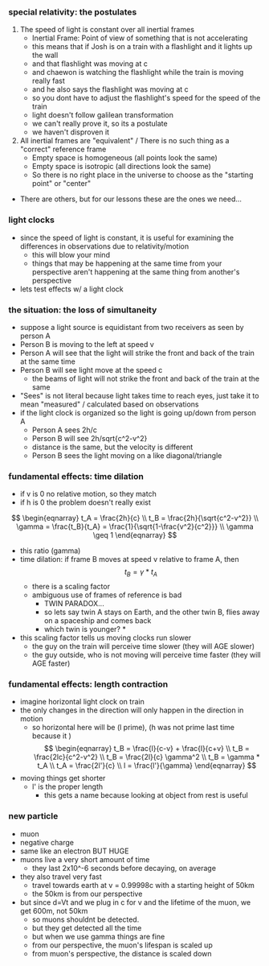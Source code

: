 ### special relativity: the postulates
1. The speed of light is constant over all inertial frames
	* Inertial Frame: Point of view of something that is not accelerating
	* this means that if Josh is on a train with a flashlight and it lights up the wall
	* and that flashlight was moving at c
	* and chaewon is watching the flashlight while the train is moving really fast
	* and he also says the flashlight was moving at c
	* so you dont have to adjust the flashlight's speed for the speed of the train
	* light doesn't follow galilean transformation
	* we can't really prove it, so its a postulate
	* we haven't disproven it
2. All inertial frames are "equivalent" / There is no such thing as a "correct" reference frame
	* Empty space is homogeneous (all points look the same)
	* Empty space is isotropic (all directions look the same)
	* So there is no right place in the universe to choose as the "starting point" or "center"
* There are others, but for our lessons these are the ones we need...
### light clocks
* since the speed of light is constant, it is useful for examining the differences in observations due to relativity/motion
	* this will blow your mind
	* things that may be happening at the same time from your perspective aren't happening at the same thing from another's perspective
* lets test effects w/ a light clock
### the situation: the loss of simultaneity
* suppose a light source is equidistant from two receivers as seen by person A
* Person B is moving to the left at speed v
* Person A will see that the light will strike the front and back of the train at the same time
* Person B will see light move at the speed c
	* the beams of light will not strike the front and back of the train at the same 
* "Sees" is not literal because light takes time to reach eyes, just take it to mean "measured" / calculated based on observations
* if the light clock is organized so the light is going up/down from person A
	* Person A sees 2h/c
	* Person B will see 2h/sqrt{c^2-v^2}
	* distance is the same, but the velocity is different
	* Person B sees the light moving on a like diagonal/triangle
### fundamental effects: time dilation
* if v is 0 no relative motion, so they match
* if h is 0 the problem doesn't really exist

$$
\begin{eqnarray}
t_A = \frac{2h}{c} \\
t_B = \frac{2h}{\sqrt{c^2-v^2}} \\
\gamma = \frac{t_B}{t_A} = \frac{1}{\sqrt{1-\frac{v^2}{c^2}}} \\
\gamma \geq 1
\end{eqnarray}
$$

* this ratio (gamma) 
* time dilation: if frame B moves at speed v relative to frame A, then $$ t_B = \gamma * t_A$$
	* there is a scaling factor
	* ambiguous use of frames of reference is bad
		* TWIN PARADOX...
		* so lets say twin A stays on Earth, and the other twin B, flies away on a spaceship and comes back
		* which twin is younger?
			* 
* this scaling factor tells us moving clocks run slower
	* the guy on the train will perceive time slower (they will AGE slower)
	* the guy outside, who is not moving will perceive time faster (they will AGE faster)

### fundamental effects: length contraction
* imagine horizontal light clock on train
* the only changes in the direction will only happen in the direction in motion
	* so horizontal here will be (l prime), (h was not prime last time because it )
$$
\begin{eqnarray}
t_B = \frac{l}{c-v} + \frac{l}{c+v} \\
t_B = \frac{2lc}{c^2-v^2} \\
t_B = \frac{2l}{c} \gamma^2 \\
t_B = \gamma * t_A \\
t_A = \frac{2l'}{c} \\
l = \frac{l'}{\gamma}
\end{eqnarray}
$$
* moving things get shorter
	* l' is the proper length
		* this gets a name because looking at object from rest is useful
### new particle
* muon
* negative charge
* same like an electron BUT HUGE
* muons live a very short amount of time
	* they last 2x10^-6 seconds before decaying, on average
* they also travel very fast
	* travel towards earth at v = 0.99998c with a starting height of 50km
	* the 50km is from our perspective
* but since d=Vt and we plug in c for v and the lifetime of the muon, we get 600m, not 50km
	* so muons shouldnt be detected.
	* but they get detected all the time
	* but when we use gamma things are fine
	* from our perspective, the muon's lifespan is scaled up
	* from muon's perspective, the distance is scaled down